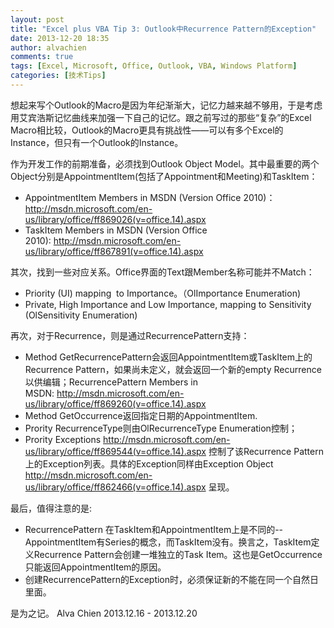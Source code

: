 ```yaml
---
layout: post
title: "Excel plus VBA Tip 3: Outlook中Recurrence Pattern的Exception"
date: 2013-12-20 18:35
author: alvachien
comments: true
tags: [Excel, Microsoft, Office, Outlook, VBA, Windows Platform]
categories: [技术Tips]
---
```

想起来写个Outlook的Macro是因为年纪渐渐大，记忆力越来越不够用，于是考虑用艾宾浩斯记忆曲线来加强一下自己的记忆。跟之前写过的那些“复杂”的Excel Macro相比较，Outlook的Macro更具有挑战性——可以有多个Excel的Instance，但只有一个Outlook的Instance。

作为开发工作的前期准备，必须找到Outlook Object Model。其中最重要的两个Object分别是AppointmentItem(包括了Appointment和Meeting)和TaskItem：

- AppointmentItem Members in MSDN (Version Office 2010)：http://msdn.microsoft.com/en-us/library/office/ff869026(v=office.14).aspx
- TaskItem Members in MSDN (Version Office 2010): http://msdn.microsoft.com/en-us/library/office/ff867891(v=office.14).aspx

其次，找到一些对应关系。Office界面的Text跟Member名称可能并不Match：
- Priority (UI) mapping  to Importance。（OlImportance Enumeration)
- Private, High Importance and Low Importance, mapping to Sensitivity (OlSensitivity Enumeration)

再次，对于Recurrence，则是通过RecurrencePattern支持：
- Method GetRecurrencePattern会返回AppointmentItem或TaskItem上的Recurrence Pattern，如果尚未定义，就会返回一个新的empty Recurrence以供编辑；RecurrencePattern Members in MSDN: http://msdn.microsoft.com/en-us/library/office/ff869260(v=office.14).aspx
- Method GetOccurrence返回指定日期的AppointmentItem.
- Prority RecurrenceType则由OlRecurrenceType Enumeration控制；
- Prority Exceptions http://msdn.microsoft.com/en-us/library/office/ff869544(v=office.14).aspx 控制了该Recurrence Pattern上的Exception列表。具体的Exception同样由Exception Object http://msdn.microsoft.com/en-us/library/office/ff862466(v=office.14).aspx 呈现。

最后，值得注意的是:

- RecurrencePattern 在TaskItem和AppointmentItem上是不同的--AppointmentItem有Series的概念，而TaskItem没有。换言之，TaskItem定义Recurrence Pattern会创建一堆独立的Task Item。这也是GetOccurrence只能返回AppointmentItem的原因。
- 创建RecurrencePattern的Exception时，必须保证新的不能在同一个自然日里面。

是为之记。
Alva Chien
2013.12.16 - 2013.12.20
